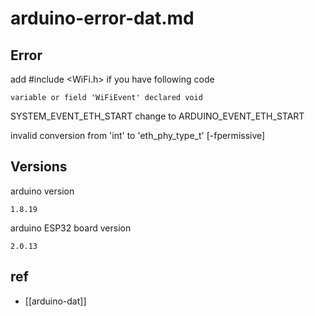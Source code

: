 
# arduino-error-dat.md

## Error 

add  #include <WiFi.h> if you have following code 

    variable or field 'WiFiEvent' declared void

SYSTEM_EVENT_ETH_START change to ARDUINO_EVENT_ETH_START

invalid conversion from 'int' to 'eth_phy_type_t' [-fpermissive]


## Versions 

arduino version 

    1.8.19

arduino ESP32 board version 

    2.0.13

## ref 

- [[arduino-dat]]



